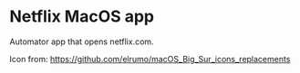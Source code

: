 # Netflix MacOS app

Automator app that opens netflix.com.

Icon from: https://github.com/elrumo/macOS_Big_Sur_icons_replacements
